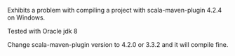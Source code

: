 Exhibits a problem with compiling a project with scala-maven-plugin 4.2.4 on Windows.

Tested with Oracle jdk 8

Change scala-maven-plugin version to 4.2.0 or 3.3.2 and it will compile fine.